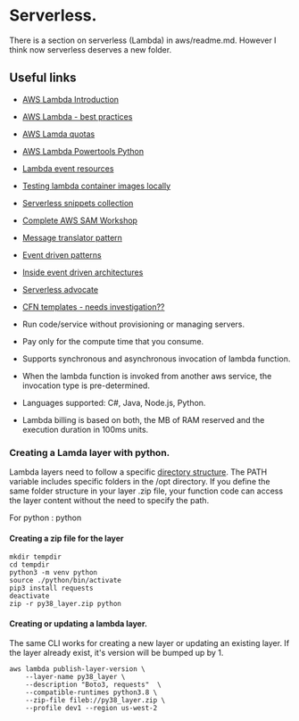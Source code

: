 # Serverless.

There is a section on serverless (Lambda) in aws/readme.md. However I think now
serverless deserves a new folder.

## Useful links

* [AWS Lambda Introduction](http://docs.aws.amazon.com/lambda/latest/dg/welcome.html)
* [AWS Lambda - best practices](http://docs.aws.amazon.com/lambda/latest/dg/best-practices.html)
* [AWS Lamda quotas](http://docs.aws.amazon.com/lambda/latest/dg/limits.html)
* [AWS Lambda Powertools Python](https://awslabs.github.io/aws-lambda-powertools-python/latest/)
* [Lambda event resources](https://michaelbrewer.github.io/aws-lambda-events/#objectives)
* [Testing lambda container images locally](https://docs.aws.amazon.com/lambda/latest/dg/images-test.html)
* [Serverless snippets collection](https://serverlessland.com/snippets)
* [Complete AWS SAM Workshop](https://catalog.workshops.aws/complete-aws-sam/en-US)
* [Message translator pattern](https://serverlessland.com/event-driven-architecture/visuals/message-translator-pattern)
* [Event driven patterns](https://serverlessland.com/event-driven-architecture/visuals)
* [Inside event driven architectures](https://serverlessland.com/event-driven-architecture/visuals/inside-event-driven-architectures)
* [Serverless advocate](https://www.serverlessadvocate.com/patterns)
* [CFN templates - needs investigation??](https://github.com/aws-samples/smb-starter-kits/blob/main/Secure-Website-Starter-Kit/Secure-Website-Starter-Kit.yml)

* Run code/service without provisioning or managing servers.
* Pay only for the compute time that you consume.
* Supports synchronous and asynchronous invocation of lambda function.
* When the lambda function is invoked from another aws service, the invocation type
  is pre-determined.
* Languages supported: C#, Java, Node.js, Python.
* Lambda billing is based on both, the MB of RAM reserved and the execution duration
  in 100ms units.


### Creating a Lamda layer with python.

Lambda layers need to follow a specific [directory structure](https://docs.aws.amazon.com/lambda/latest/dg/configuration-layers.html).
The PATH variable includes specific folders in the /opt directory. If you define the
same folder structure in your layer .zip file, your function code can access the layer
content without the need to specify the path.

For python : python

#### Creating a zip file for the layer
```
mkdir tempdir
cd tempdir
python3 -m venv python
source ./python/bin/activate
pip3 install requests
deactivate
zip -r py38_layer.zip python
```

#### Creating or updating a lambda layer.

The same CLI works for creating a new layer or updating an existing layer. If the 
layer already exist, it's version will be bumped up by 1.

```
aws lambda publish-layer-version \
    --layer-name py38_layer \
    --description "Boto3, requests"  \
    --compatible-runtimes python3.8 \
    --zip-file fileb://py38_layer.zip \
    --profile dev1 --region us-west-2

```


